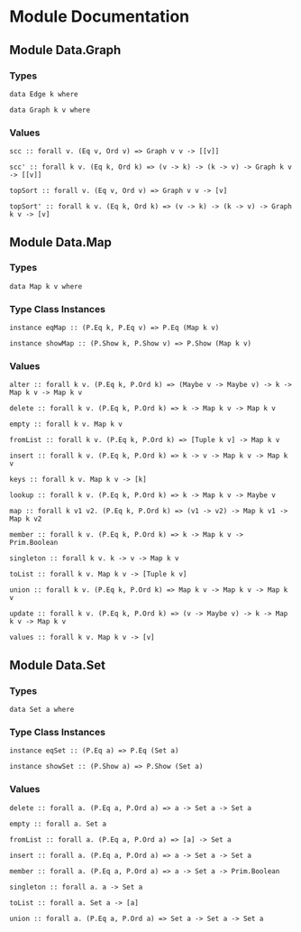 # Module Documentation

## Module Data.Graph

### Types

    data Edge k where

    data Graph k v where


### Values

    scc :: forall v. (Eq v, Ord v) => Graph v v -> [[v]]

    scc' :: forall k v. (Eq k, Ord k) => (v -> k) -> (k -> v) -> Graph k v -> [[v]]

    topSort :: forall v. (Eq v, Ord v) => Graph v v -> [v]

    topSort' :: forall k v. (Eq k, Ord k) => (v -> k) -> (k -> v) -> Graph k v -> [v]


## Module Data.Map

### Types

    data Map k v where


### Type Class Instances

    instance eqMap :: (P.Eq k, P.Eq v) => P.Eq (Map k v)

    instance showMap :: (P.Show k, P.Show v) => P.Show (Map k v)


### Values

    alter :: forall k v. (P.Eq k, P.Ord k) => (Maybe v -> Maybe v) -> k -> Map k v -> Map k v

    delete :: forall k v. (P.Eq k, P.Ord k) => k -> Map k v -> Map k v

    empty :: forall k v. Map k v

    fromList :: forall k v. (P.Eq k, P.Ord k) => [Tuple k v] -> Map k v

    insert :: forall k v. (P.Eq k, P.Ord k) => k -> v -> Map k v -> Map k v

    keys :: forall k v. Map k v -> [k]

    lookup :: forall k v. (P.Eq k, P.Ord k) => k -> Map k v -> Maybe v

    map :: forall k v1 v2. (P.Eq k, P.Ord k) => (v1 -> v2) -> Map k v1 -> Map k v2

    member :: forall k v. (P.Eq k, P.Ord k) => k -> Map k v -> Prim.Boolean

    singleton :: forall k v. k -> v -> Map k v

    toList :: forall k v. Map k v -> [Tuple k v]

    union :: forall k v. (P.Eq k, P.Ord k) => Map k v -> Map k v -> Map k v

    update :: forall k v. (P.Eq k, P.Ord k) => (v -> Maybe v) -> k -> Map k v -> Map k v

    values :: forall k v. Map k v -> [v]


## Module Data.Set

### Types

    data Set a where


### Type Class Instances

    instance eqSet :: (P.Eq a) => P.Eq (Set a)

    instance showSet :: (P.Show a) => P.Show (Set a)


### Values

    delete :: forall a. (P.Eq a, P.Ord a) => a -> Set a -> Set a

    empty :: forall a. Set a

    fromList :: forall a. (P.Eq a, P.Ord a) => [a] -> Set a

    insert :: forall a. (P.Eq a, P.Ord a) => a -> Set a -> Set a

    member :: forall a. (P.Eq a, P.Ord a) => a -> Set a -> Prim.Boolean

    singleton :: forall a. a -> Set a

    toList :: forall a. Set a -> [a]

    union :: forall a. (P.Eq a, P.Ord a) => Set a -> Set a -> Set a